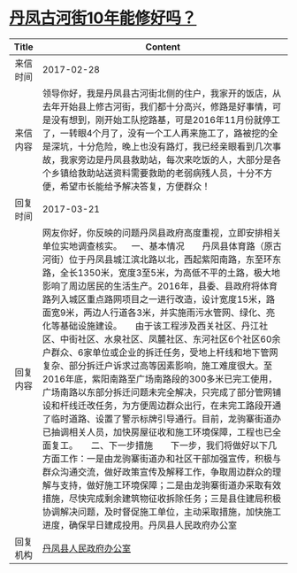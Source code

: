 # <a href="http://www.shangluo.gov.cn/zmhd/ldxxxx.jsp?urltype=leadermail.LeaderMailContentUrl&wbtreeid=1112&leadermailid=4012">丹凤古河街10年能修好吗？</a>
| Title |                                                                                                                                                                                                                                                                                                                     Content                                                                                                                                                                                                                                                                                                                     |
|:-----:|-------------------------------------------------------------------------------------------------------------------------------------------------------------------------------------------------------------------------------------------------------------------------------------------------------------------------------------------------------------------------------------------------------------------------------------------------------------------------------------------------------------------------------------------------------------------------------------------------------------------------------------------------|
| 来信时间  | 2017-02-28                                                                                                                                                                                                                                                                                                                                                                                                                                                                                                                                                                                                                                      |
| 来信内容  | 领导你好，我是丹凤县古河街北侧的住户，我家开的饭店，从去年开始县上修古河街，我们都十分高兴，修路是好事情，可是没有想到，刚开始工队挖路基，可是2016年11月份就停工了，一转眼4个月了，没有一个工人再来施工了，路被挖的全是深坑，十分危险，晚上也没有路灯，我已经亲眼看到几次事故，我家旁边是丹凤县救助站，每次来吃饭的人，大部分是各个乡镇给救助站送资料需要救助的老弱病残人员，十分不方便，希望市长能给予解决答复，方便群众！                                                                                                                                                                                                                                                                                                                                                                                                                               |
| 回复时间  | 2017-03-21                                                                                                                                                                                                                                                                                                                                                                                                                                                                                                                                                                                                                                      |
| 回复内容  | 网友你好，你反映的问题丹凤县政府高度重视，立即安排相关单位实地调查核实。    一、基本情况　　丹凤县体育路（原古河街）位于丹凤县城江滨北路以北，西起紫阳南路，东至环东路，全长1350米，宽度3至5米，为高低不平的土路，极大地影响了周边居民的生活生产。2016年，县委、县政府将体育路列入城区重点路网项目之一进行改造，设计宽度15米，路面宽9米，两边人行道各3米，并实施雨污水管网、绿化、亮化等基础设施建设。　　由于该工程涉及西关社区、丹江社区、中街社区、水泉社区、凤麓社区、东河社区6个社区60余户群众、6家单位或企业的拆迁任务，受地上杆线和地下管网复杂、部分拆迁户诉求过高等因素影响，施工难度很大。至2016年底，紫阳南路至广场南路段的300多米已完工使用，广场南路以东部分拆迁问题未完全解决，只完成了部分管网铺设和杆线迁改任务，为方便周边群众出行，在未完工路段开通了临时道路、设置了警示标牌引导通行。目前，龙驹寨街道办已抽调相关人员，加快房屋征收和施工环境保障，工程也已全面复工。　　二、下一步措施　　下一步，我们将做好以下几方面工作：一是由龙驹寨街道办和社区干部加强宣传，积极与群众沟通交流，做好政策宣传及解释工作，争取周边群众的理解与支持，做好施工环境保障；二是由龙驹寨街道办采取有效措施，尽快完成剩余建筑物征收拆除任务；三是县住建局积极协调解决问题，及时督促施工单位，主动采取措施，加快施工进度，确保早日建成投用。丹凤县人民政府办公室 |
| 回复机构  | <a href="../../category/agencies/丹凤县人民政府办公室.md">丹凤县人民政府办公室</a>                                                                                                                                                                                                                                                                                                                                                                                                                                                                                                                                                                                  |
